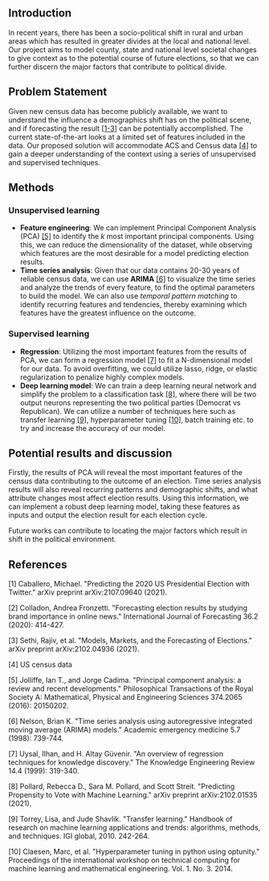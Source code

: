 ## Introduction

In recent years, there has been a socio-political shift in rural and urban areas which has resulted in greater divides at the local and national level. Our project aims to model county, state and national level societal changes to give context as to the potential course of future elections, so that we can further discern the major factors that contribute to political divide.

## Problem Statement

Given new census data has become publicly available, we want to understand the influence a demographics shift has on the political scene, and if forecasting the result [[1-3]](#3) can be potentially accomplished. The current state-of-the-art looks at a limited set of features included in the data. Our proposed solution will accommodate ACS and Census data [[4]](https://www.census.gov/programs-surveys/decennial-census/about/rdo/summary-files.html?fbclid=IwAR0jbjLLCO3PeyQxeD01TJPXtcY37r1n_hvP1jYTUU5_3TBF7ipo6oxzGrY) to gain a deeper understanding of the context using a series of unsupervised and supervised techniques.

## Methods

### Unsupervised learning

- **Feature engineering**: We can implement Principal Component Analysis (PCA) [[5]](#5) to identify the _k_ most important principal components. Using this, we can reduce the dimensionality of the dataset, while observing which features are the most desirable for a model predicting election results.
- **Time series analysis**: Given that our data contains 20-30 years of reliable census data, we can use **ARIMA** [[6]](#6) to visualize the time series and analyze the trends of every feature, to find the optimal parameters to build the model. We can also use _temporal pattern matching_ to identify recurring features and tendencies, thereby examining which features have the greatest influence on the outcome.

### Supervised learning

- **Regression**: Utilizing the most important features from the results of PCA, we can form a regression model [[7]](#7) to fit a N-dimensional model for our data. To avoid overfitting, we could utilize lasso, ridge, or elastic regularization to penalize highly complex models. 
- **Deep learning model**: We can train a deep learning neural network and simplify the problem to a classification task [[8]](#8), where there will be two output neurons representing the two political parties (Democrat vs Republican). We can utilize a number of techniques here such as transfer learning [[9]](#9), hyperparameter tuning [[10]](#10), batch training etc. to try and increase the accuracy of our model.

## Potential results and discussion

Firstly, the results of PCA will reveal the most important features of the census data contributing to the outcome of an election. Time series analysis results will also reveal recurring patterns and demographic shifts, and what attribute changes most affect election results. Using this information, we can implement a robust deep learning model, taking these features as inputs and output the election result for each election cycle. 

Future works can contribute to locating the major factors which result in shift in the political environment.

## References
<a id="1">[1]</a> 
Caballero, Michael. "Predicting the 2020 US Presidential Election with Twitter." arXiv preprint arXiv:2107.09640 (2021).

<a id="2">[2]</a>
Colladon, Andrea Fronzetti. "Forecasting election results by studying brand importance in online news." International Journal of Forecasting 36.2 (2020): 414-427.

<a id="3">[3]</a>
Sethi, Rajiv, et al. "Models, Markets, and the Forecasting of Elections." arXiv preprint arXiv:2102.04936 (2021).

<a id="4">[4]</a> US census data

<a id="5">[5]</a>
Jolliffe, Ian T., and Jorge Cadima. "Principal component analysis: a review and recent developments." Philosophical Transactions of the Royal Society A: Mathematical, Physical and Engineering Sciences 374.2065 (2016): 20150202.

<a id="6">[6]</a>
Nelson, Brian K. "Time series analysis using autoregressive integrated moving average (ARIMA) models." Academic emergency medicine 5.7 (1998): 739-744.

<a id="7">[7]</a>
Uysal, Ilhan, and H. Altay Güvenir. "An overview of regression techniques for knowledge discovery." The Knowledge Engineering Review 14.4 (1999): 319-340.

<a id="8">[8]</a>
Pollard, Rebecca D., Sara M. Pollard, and Scott Streit. "Predicting Propensity to Vote with Machine Learning." arXiv preprint arXiv:2102.01535 (2021).

<a id="9">[9]</a>
Torrey, Lisa, and Jude Shavlik. "Transfer learning." Handbook of research on machine learning applications and trends: algorithms, methods, and techniques. IGI global, 2010. 242-264.

<a id="10">[10]</a>
Claesen, Marc, et al. "Hyperparameter tuning in python using optunity." Proceedings of the international workshop on technical computing for machine learning and mathematical engineering. Vol. 1. No. 3. 2014.
